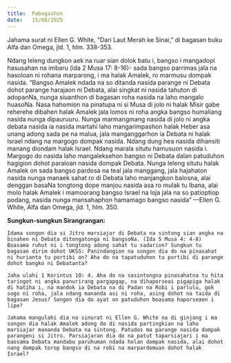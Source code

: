 ```yaml
---
title:  Pabagashon
date:   15/08/2025
---
```


Jahama surat ni Ellen G. White, “Dari Laut Merah ke Sinai,” di bagasan buku Alfa dan Omega, jld. 1, hlm. 338-353.

Ndang leleng dungkon aek na ruar sian dolok batu i, bangso i mangadopi hasusahan na imbaru (ida 2 Musa 17: 8-16)- sada bangso parrimas jala na hasoloan ni rohana marparong, i ma halak Amalek, ro marmusu dompak nasida. “Bangso Amalek ndada na so ditanda nasida parange ni Debata dohot parange harajaon ni Debata, alai singkat ni nasida tahuton di adopanNa, nunga siuanthon di bagasan roha nasida na laho mangalo huasoNa. Nasa hahomion na pinatupa ni si Musa di jolo ni halak Misir gabe reherehe dibahen halak Amalek jala lomos ni roha angka bangso humaliang nasida nunga dipauruuru. Nunga marmangmang nasida di jolo ni angka debata nasida ia nasida martahi laho mangarimpashon halak Heber asa unang adong sada pe na malua, jala manganggarhon ia Debata ni halak Israel ndang na margogo dompak nasida. Ndang dung hea nasida dihansiti manang diondam halak Israel. Ndang marala situtu hamusuon nasida i. Margogo do nasida laho mangaleksehon bangso ni Debata dalan patuduhon hagigion dohot paraloan nasida dompak Debata. Nunga leleng situtu halak Amalek on sada bangso pardosa na teal jala manggang, jala hajahaton nasida nunga manaek sahat ro di Debata laho manjangkon balosna, alai denggan basaNa tongtong dope manjou nasida asa ro mulak tu Ibana, alai molo halak Amalek i mamoorang bangso Israel na loja jala na so patioptiop podang, nasida nunga mansahaphon hamamago bangso nasida” —Ellen G. White, Alfa dan Omega, jld. 1, hlm. 350.

**Sungkun-sungkun Sirangrangan:**

`Idama songon dia si Jitro marsiajar di Debata na sintong sian angka na binahen ni Debata ditongatonga ni bangsoNa. (Ida 5 Musa 4: 4-8) Boasama ruhut ni i tongtong adong sahat tu sadarion? Sungkun tu bagasan dirim dohot UKSS: Panindangion na songon dia do na pinasahat ni hurianta tu portibi on? Aha do na tapatuduhon tu portibi di parange dohot bangko ni Debatanta?`

`Jaha ulahi 1 Korintus 10: 4. Aha do na sasintongna pinasahatna tu hita taringot ni angka panurirang pargapgap, na dihaporseai pigapiga halak di hatiha i, na mandok ia Debata na di Padan na Robi i parlulu, gok sogo ni roha, jala ndang mananda asi ni roha, asing dohot na taida di bagasan Jesus? Songon dia do ayat on patuduhon boasama haporseaon i lipe?`

`Jahama mangulahi dia na sinurat ni Ellen G. White na di ginjang i ma songon dia halak Amalek adong do di nasida partingkian na laho marsiajar mananda Debata na sintong. Patudos ma parange nasida dompak parangeni si Jitro. Parsiajaran dia do na patut taparsiajari i ma baosama Debata mandabu paruhuman ndada holan dompak nasida, alai dohot nang dompak torop bangso di na robi na marpardomuan dohot halak Israel?`
